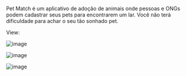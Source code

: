 Pet Match é um aplicativo de adoção de animais onde pessoas e ONGs podem cadastrar seus pets para encontrarem um lar.
Você não terá dificuldade para achar o seu tão sonhado pet.

View:

![image](https://github.com/user-attachments/assets/e6d404eb-7415-4f6d-9603-fe86e26ab91d)

![image](https://github.com/user-attachments/assets/799910df-2eda-4061-b00f-ec1348b9a6be)

![image](https://github.com/user-attachments/assets/3964ab96-e37b-4f8f-a969-479a2ad2f821)
